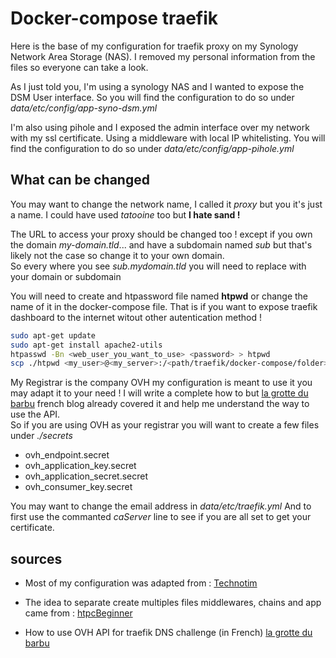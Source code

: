 # Docker-compose traefik

Here is the base of my configuration for traefik proxy on my Synology Network Area Storage (NAS). I removed my personal information from the files so everyone can take a look.

As I just told you, I'm using a synology NAS and I wanted to expose the DSM User interface. So you will find the configuration to do so under *data/etc/config/app-syno-dsm.yml*

I'm also using pihole and I exposed the admin interface over my network with my ssl certificate. Using a middleware with local IP whitelisting. You will find the configuration to do so under *data/etc/config/app-pihole.yml*

## What can be changed

You may want to change the network name,  I called it *proxy* but you it's just a name. I could have used *tatooine* too but **I hate sand !**

The URL to access your proxy should be changed too ! except if you own the domain *my-domain.tld*... and have a subdomain named *sub* but that's likely not the case so change it to your own domain.  
So every where you see *sub.mydomain.tld* you will need to replace with your domain or subdomain

You will need to create and htpassword file named **htpwd** or change the name of it in the docker-compose file. That is if you want to expose traefik dashboard to the internet witout other autentication method !

```bash
sudo apt-get update
sudo apt-get install apache2-utils
htpasswd -Bn <web_user_you_want_to_use> <password> > htpwd
scp ./htpwd <my_user>@<my_server>:/<path/traefik/docker-compose/folder>
```

My Registrar is the company OVH my configuration is meant to use it you may adapt it to your need !
I will write a complete how to but [la grotte du barbu](https://www.grottedubarbu.fr/traefik-dns-challenge-ovh/) french blog already covered it and help me understand the way to use the API.  
So if you are using OVH as your registrar you will want to create a few files under *./secrets*

- ovh_endpoint.secret
- ovh_application_key.secret
- ovh_application_secret.secret
- ovh_consumer_key.secret

You may want to change the email address in *data/etc/traefik.yml* And to first use the commanted *caServer* line to see if you are all set to get your certificate.

## sources

- Most of my configuration was adapted from :
[Technotim](https://github.com/techno-tim/techno-tim.github.io/blob/master/reference_files/traefik-portainer-ssl/traefik/)
  
- The idea to separate create multiples files middlewares, chains and app came from :
[htpcBeginner](https://github.com/htpcBeginner/docker-traefik)

- How to use OVH API for traefik DNS challenge (in French)
[la grotte du barbu](https://www.grottedubarbu.fr/traefik-dns-challenge-ovh/)
